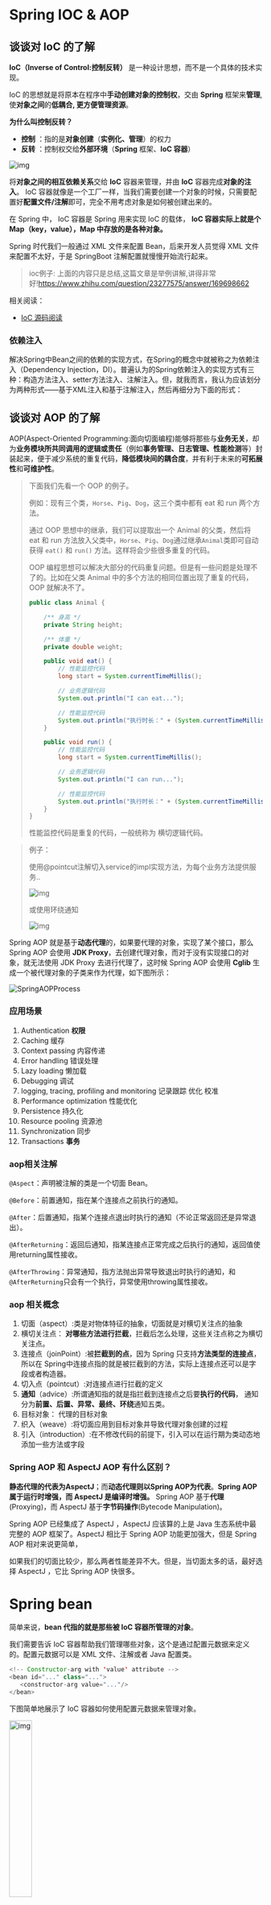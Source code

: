 # Spring IOC & AOP

## 谈谈对 IoC 的了解

**IoC（Inverse of Control:控制反转）** 是一种设计思想，而不是一个具体的技术实现。

IoC 的思想就是将原本在程序中**手动创建对象的控制权**，交由 **Spring** 框架来**管理**, 使**对象之间**的**低耦合, 更方便管理资源**。

**为什么叫控制反转？**

- **控制** ：指的是**对象创建**（**实例化、管理**）的权力
- **反转** ：控制权交给**外部环境**（**Spring** 框架、**IoC 容器**）

![img](imgs/68747470733a2f2f67756964652d626c6f672d696d616765732e6f73732d636e2d7368656e7a68656e2e616c6979756e63732e636f6d2f6a6176612d67756964652d626c6f672f6672632d33363566616365623536393766303466333133393939333763303539633136322e706e67.png)

将**对象之间的相互依赖关系**交给 **IoC** 容器来管理，并由 **IoC** 容器完成**对象的注入**。 IoC 容器就像是一个工厂一样，当我们需要创建一个对象的时候，只需要配置好**配置文件/注解**即可，完全不用考虑对象是如何被创建出来的。

在 Spring 中， IoC 容器是 Spring 用来实现 IoC 的载体， **IoC 容器实际上就是个 Map（key，value），Map 中存放的是各种对象。**

Spring 时代我们一般通过 XML 文件来配置 Bean，后来开发人员觉得 XML 文件来配置不太好，于是 SpringBoot 注解配置就慢慢开始流行起来。

> ioc例子: 上面的内容只是总结,这篇文章是举例讲解,讲得非常好!https://www.zhihu.com/question/23277575/answer/169698662

相关阅读：

- [IoC 源码阅读](https://javadoop.com/post/spring-ioc)

### 依赖注入

解决Spring中Bean之间的依赖的实现方式，在Spring的概念中就被称之为依赖注入（Dependency Injection，DI）。普遍认为的Spring依赖注入的实现方式有三种：构造方法注入、setter方法注入、注解注入。但，就我而言，我认为应该划分为两种形式——基于XML注入和基于注解注入，然后再细分为下面的形式：


## 谈谈对 AOP 的了解

AOP(Aspect-Oriented Programming:面向切面编程)能够将那些与**业务无关**，却为**业务模块所共同调用的逻辑或责任**（例如**事务管理、日志管理、性能检测**等）封装起来，便于减少系统的重复代码，**降低模块间的耦合度**，并有利于未来的**可拓展性**和**可维护性**。

> 下面我们先看一个 OOP 的例子。
>
> 例如：现有三个类，`Horse`、`Pig`、`Dog`，这三个类中都有 eat 和 run 两个方法。
>
> 通过 OOP 思想中的继承，我们可以提取出一个 Animal 的父类，然后将 eat 和 run 方法放入父类中，`Horse`、`Pig`、`Dog`通过继承`Animal`类即可自动获得 `eat()` 和 `run()` 方法。这样将会少些很多重复的代码。
>
> OOP 编程思想可以解决大部分的代码重复问题。但是有一些问题是处理不了的。比如在父类 Animal 中的多个方法的相同位置出现了重复的代码，OOP 就解决不了。
>
> ```java
> public class Animal {
> 
>     /** 身高 */
>     private String height;
> 
>     /** 体重 */
>     private double weight;
> 
>     public void eat() {
>         // 性能监控代码
>         long start = System.currentTimeMillis();
> 
>         // 业务逻辑代码
>         System.out.println("I can eat...");
> 
>         // 性能监控代码
>         System.out.println("执行时长：" + (System.currentTimeMillis() - start)/1000f + "s");
>     }
> 
>     public void run() {
>         // 性能监控代码
>         long start = System.currentTimeMillis();
> 
>         // 业务逻辑代码
>         System.out.println("I can run...");
> 
>         // 性能监控代码
>         System.out.println("执行时长：" + (System.currentTimeMillis() - start)/1000f + "s");
>     }
> }
> 
> ```
>
> 性能监控代码是重复的代码，一般统称为 横切逻辑代码。

> 例子：
>
> 使用@pointcut注解切入service的impl实现方法，为每个业务方法提供服务..
>
> ![img](imgs/clip_image001.png)
>
> 或使用环绕通知
>
> ![img](imgs/clip_image002.png)

Spring AOP 就是基于**动态代理**的，如果要代理的对象，实现了某个接口，那么 Spring AOP 会使用 **JDK Proxy**，去创建代理对象，而对于没有实现接口的对象，就无法使用 JDK Proxy 去进行代理了，这时候 Spring AOP 会使用 **Cglib** 生成一个被代理对象的子类来作为代理，如下图所示：

![SpringAOPProcess](imgs/68747470733a2f2f696d616765732e7869616f7a6875616e6c616e2e636f6d2f70686f746f2f323031392f39323664666335343962303664323830613337333937663966643439626639642e6a7067.jpeg)

### 应用场景

1. Authentication **权限**
2. Caching 缓存
3. Context passing 内容传递
4. Error handling 错误处理
5. Lazy loading 懒加载
6. Debugging 调试
7. logging, tracing, profiling and monitoring 记录跟踪 优化 校准
8. Performance optimization 性能优化
9. Persistence 持久化
10. Resource pooling 资源池
11. Synchronization 同步
12. Transactions **事务**

### aop相关注解

`@Aspect`：声明被注解的类是一个切面 Bean。

`@Before`：前置通知，指在某个连接点之前执行的通知。

`@After`：后置通知，指某个连接点退出时执行的通知（不论正常返回还是异常退出）。

`@AfterReturning`：返回后通知，指某连接点正常完成之后执行的通知，返回值使用returning属性接收。

`@AfterThrowing`：异常通知，指方法抛出异常导致退出时执行的通知，和`@AfterReturning`只会有一个执行，异常使用throwing属性接收。

### aop 相关概念

1. 切面（aspect）:类是对物体特征的抽象，切面就是对横切关注点的抽象
2. 横切关注点： **对哪些方法进行拦截**，拦截后怎么处理，这些关注点称之为横切关注点。
3. 连接点（joinPoint）:被**拦截到的点**，因为 Spring 只支持**方法类型的连接点**，所以在 Spring中连接点指的就是被拦截到的方法，实际上连接点还可以是字段或者构造器。
4. 切入点（pointcut）:对连接点进行拦截的定义
5. **通知**（advice）:所谓通知指的就是指拦截到连接点之后要**执行的代码**， 通知分为**前置、后置、异常、最终、环绕**通知五类。
6. 目标对象： 代理的目标对象
7. 织入（weave）:将切面应用到目标对象并导致代理对象创建的过程
8. 引入（introduction）:在不修改代码的前提下，引入可以在运行期为类动态地添加一些方法或字段

### Spring AOP 和 AspectJ AOP 有什么区别？

**静态代理的代表为AspectJ**；而**动态代理则以Spring AOP为代表**。**Spring AOP 属于运行时增强，而 AspectJ 是编译时增强。** Spring AOP 基于**代理**(Proxying)，而 AspectJ 基于**字节码操作**(Bytecode Manipulation)。

Spring AOP 已经集成了 AspectJ ，AspectJ 应该算的上是 Java 生态系统中最完整的 AOP 框架了。AspectJ 相比于 Spring AOP 功能更加强大，但是 Spring AOP 相对来说更简单，

如果我们的切面比较少，那么两者性能差异不大。但是，当切面太多的话，最好选择 AspectJ ，它比 Spring AOP 快很多。

# Spring bean

简单来说，**bean 代指的就是那些被 IoC 容器所管理的对象**。

我们需要告诉 IoC 容器帮助我们管理哪些对象，这个是通过配置元数据来定义的。配置元数据可以是 XML 文件、注解或者 Java 配置类。

```java
<!-- Constructor-arg with 'value' attribute -->
<bean id="..." class="...">
   <constructor-arg value="..."/>
</bean>
```

下图简单地展示了 IoC 容器如何使用配置元数据来管理对象。

<img src="imgs/68747470733a2f2f696d672d626c6f672e6373646e696d672e636e2f30363262343232626437616334643533616664323866623734623262633934642e706e67.png" alt="img" style="width:30%;" />

`org.springframework.beans`和 `org.springframework.context` 这两个包是 IoC 实现的基础，如果想要研究 IoC 相关的源码的话，可以去看看

## bean 的作用域有哪些?

Spring 中 Bean 的作用域通常有下面几种：

- **singleton** : 唯一 bean 实例，Spring 中的 bean 默认都是**单例**的，对单例设计模式的应用。
- **prototype** : 每次**请求**都会创建一个**新的 bean 实例**。
- **request** : 每一次 HTTP 请求都会产生一个新的 bean，该 bean 仅在当前 HTTP request 内有效。
- **session** : 每一次 HTTP 请求都会产生一个新的 bean，该 bean 仅在当前 HTTP session 内有效。
- **global-session** ： 全局 session 作用域，仅仅在基于 portlet 的 web 应用中才有意义，Spring5 已经没有了。Portlet 是能够生成语义代码(例如：HTML)片段的小型 Java Web 插件。它们基于 portlet 容器，可以像 servlet 一样处理 HTTP 请求。但是，与 servlet 不同，每个 portlet 都有不同的会话。

### **如何配置 bean 的作用域呢？**

xml 方式：

```java
<bean id="..." class="..." scope="singleton"></bean>
```

注解方式：

```java
@Bean
@Scope(value = ConfigurableBeanFactory.SCOPE_PROTOTYPE)
public Person personPrototype() {
    return new Person();
}
```

### 单例 bean 的线程安全问题了解吗？

单例 bean 存在线程问题，主要是因为当多个线程操作同一个对象的时候是存在资源竞争的。

线程不安全构成的三要素：

1，多线程环境

2，访问同一个资源

3，**资源具有状态性** 

那么Spring的bean模式是单例，而且后端的程序，天然就处于一个多线程的工作环境。1、2符合。
关键看第3点，我们的bean基本是无状态的，无状态的 Bean 不能保存数据，因此是线程安全的。所谓无状态就是**没有存储数据**，**即没有通过数据的状态来作为下一步操作的判断依据**。

所以存储数据是关键。存储数据发生在dao层调用jdbc建立与数据库的connection连接。比如某个service需要**两个不同的dao**操作，就需要**两个dao分别建立一个connection**；所以可以用**threadLocal**来在**同一个线程中存储connection的副本**来实现，使得两个dao层调用的是**同一个connection**。

常见的有两种解决办法：

1. **在 bean 中尽量避免定义可变的成员变量。**
2. **在类中定义一个 `ThreadLocal` 成员变量，将需要的可变成员变量保存在 `ThreadLocal` 中（推荐的一种方式）。**

不过，**大部分 bean 实际都是无状态（没有实例变量）的（比如 Dao、Service），这种情况下， bean 是线程安全的。**

## @Component 和 @Bean 的区别是什么？

1. **`@Component`** 注解作用于**类**，而**`@Bean`**注解作用于**方法**。
2. `@Component`通常是通过**类路径扫描**来**自动侦测**以及**自动装配到 Spring 容器**中（我们可以使用 `@ComponentScan` 注解定义要扫描的路径从中找出标识了需要装配的类自动装配到 Spring 的 bean 容器中）。`@Bean` 注解通常是在标有**该注解的方法**中**定义产生这个 bean**,`@Bean`告诉了 Spring 这是某个类的实例，当我需要用它的时候还给我。
3. `@Bean` 注解比 `@Component` 注解的自定义性更强，而且很多地方我们只能通过 `@Bean` 注解来注册 bean。比如当我们引用第三方库中的类需要装配到 `Spring`容器时，则只能通过 `@Bean`来实现。

`@Bean`注解使用示例：

```java
@Configuration
public class AppConfig {
    @Bean
    public TransferService transferService() {
        return new TransferServiceImpl();
    }

}
```

上面的代码相当于下面的 xml 配置

```java
<beans>
    <bean id="transferService" class="com.acme.TransferServiceImpl"/>
</beans>
```

下面这个例子是通过 `@Component` 无法实现的。

```java
@Bean
public OneService getService(status) {
    case (status)  {
        when 1:
                return new serviceImpl1();
        when 2:
                return new serviceImpl2();
        when 3:
                return new serviceImpl3();
    }
}
```

## 将一个类声明为 bean 的注解有哪些?

我们一般使用 **`@Autowired`** **注解自动装配 bean**，要想把**类标识成可用于 `@Autowired` 注解自动装配的 bean 的<u>类</u>**,采用以下注解可实现：

- `@Component` ：通用的注解，可标注任意类为 `Spring` 组件。如果一个 Bean 不知道属于哪个层，可以使用`@Component` 注解标注。
- `@Repository` : 对应持久层即 Dao 层，主要用于数据库相关操作。
- `@Service` : 对应服务层，主要涉及一些复杂的逻辑，需要用到 Dao 层。
- `@Controller` : 对应 Spring MVC 控制层，主要用户接受用户请求并调用 Service 层返回数据给前端页面。

## 找视频看看????bean 的生命周期?

> 下面的内容整理自：https://yemengying.com/2016/07/14/spring-bean-life-cycle/ ，除了这篇文章，再推荐一篇很不错的文章 ：https://www.cnblogs.com/zrtqsk/p/3735273.html 。

- Bean 容器找到配置文件中 Spring Bean 的定义。
- Bean 容器利用 Java Reflection API 创建一个 Bean 的实例。
- 如果涉及到一些属性值 利用 `set()`方法设置一些属性值。
- 如果 Bean 实现了 `BeanNameAware` 接口，调用 `setBeanName()`方法，传入 Bean 的名字。
- 如果 Bean 实现了 `BeanClassLoaderAware` 接口，调用 `setBeanClassLoader()`方法，传入 `ClassLoader`对象的实例。
- 如果 Bean 实现了 `BeanFactoryAware` 接口，调用 `setBeanClassLoader()`方法，传入 `ClassLoade` r 对象的实例。
- 与上面的类似，如果实现了其他 `*.Aware`接口，就调用相应的方法。
- 如果有和加载这个 Bean 的 Spring 容器相关的 `BeanPostProcessor` 对象，执行`postProcessBeforeInitialization()` 方法
- 如果 Bean 实现了`InitializingBean`接口，执行`afterPropertiesSet()`方法。
- 如果 Bean 在配置文件中的定义包含 init-method 属性，执行指定的方法。
- 如果有和加载这个 Bean 的 Spring 容器相关的 `BeanPostProcessor` 对象，执行`postProcessAfterInitialization()` 方法
- 当要销毁 Bean 的时候，如果 Bean 实现了 `DisposableBean` 接口，执行 `destroy()` 方法。
- 当要销毁 Bean 的时候，如果 Bean 在配置文件中的定义包含 destroy-method 属性，执行指定的方法。

图示：

[![Spring Bean 生命周期](https://camo.githubusercontent.com/70ba44111686c9f9a4fcac62d8ae01fd23e3e707d91fbce4af1205856dcd458f/68747470733a2f2f696d616765732e7869616f7a6875616e6c616e2e636f6d2f70686f746f2f323031392f32346263326261643363653238313434643630643965306132656466366337662e6a7067)](https://camo.githubusercontent.com/70ba44111686c9f9a4fcac62d8ae01fd23e3e707d91fbce4af1205856dcd458f/68747470733a2f2f696d616765732e7869616f7a6875616e6c616e2e636f6d2f70686f746f2f323031392f32346263326261643363653238313434643630643965306132656466366337662e6a7067)

与之比较类似的中文版本:

[![Spring Bean 生命周期](https://camo.githubusercontent.com/9efd4a1a6c11ebb15c61a022e93bb20934a85a72d95194cf59402421c09191a9/68747470733a2f2f696d616765732e7869616f7a6875616e6c616e2e636f6d2f70686f746f2f323031392f62356432363435363536353761353339356332373831303831613734383365312e6a7067)](https://camo.githubusercontent.com/9efd4a1a6c11ebb15c61a022e93bb20934a85a72d95194cf59402421c09191a9/68747470733a2f2f696d616765732e7869616f7a6875616e6c616e2e636f6d2f70686f746f2f323031392f62356432363435363536353761353339356332373831303831613734383365312e6a7067)

# Spring MVC

## 说说对 Spring MVC 了解?

MVC 是模型(Model)、视图(View)、控制器(Controller)的简写，其核心思想是通过将**业务逻辑、数据、显示**分离来组织代码。

![img](imgs/68747470733a2f2f67756964652d626c6f672d696d616765732e6f73732d636e2d7368656e7a68656e2e616c6979756e63732e636f6d2f6a6176612d67756964652d626c6f672f696d6167652d32303231303830393138313435323432312e706e67.png)

想要真正理解 Spring MVC，我们先来看看 Model 1 和 Model 2 这两个没有 Spring MVC 的时代。

**Model 1 时代**

在 Model1 模式下，整个 Web 应用几乎全部用 JSP 页面组成，只用少量的 JavaBean 来处理数据库连接、访问等操作。

这个模式下 JSP 即是控制层（Controller）又是表现层（View）。显而易见，这种模式存在很多问题。比如控制逻辑和表现逻辑混杂在一起，导致代码重用率极低；再比如前端和后端相互依赖，难以进行测试维护并且开发效率极低。

[![mvc-mode1](https://camo.githubusercontent.com/c6d39ea1c5832c69d891f506460d1dea6fa13999c46b8953c1ffd094e1082a42/68747470733a2f2f67756964652d626c6f672d696d616765732e6f73732d636e2d7368656e7a68656e2e616c6979756e63732e636f6d2f6a6176612d67756964652d626c6f672f6d76632d6d6f6465312e706e67)](https://camo.githubusercontent.com/c6d39ea1c5832c69d891f506460d1dea6fa13999c46b8953c1ffd094e1082a42/68747470733a2f2f67756964652d626c6f672d696d616765732e6f73732d636e2d7368656e7a68656e2e616c6979756e63732e636f6d2f6a6176612d67756964652d626c6f672f6d76632d6d6f6465312e706e67)

**Model 2 时代**

学过 Servlet 并做过相关 Demo 的朋友应该了解“Java Bean(Model)+ JSP（View）+Servlet（Controller） ”这种开发模式，这就是早期的 JavaWeb MVC 开发模式。

- Model:系统涉及的数据，也就是 dao 和 bean。
- View：展示模型中的数据，只是用来展示。
- Controller：处理用户请求都发送给 ，返回数据给 JSP 并展示给用户。

[![img](https://camo.githubusercontent.com/b36a90d56dae552146126cf76f8de218f5d545d9df9d65a7eb84283157f46475/68747470733a2f2f67756964652d626c6f672d696d616765732e6f73732d636e2d7368656e7a68656e2e616c6979756e63732e636f6d2f6a6176612d67756964652d626c6f672f6d76632d6d6f64656c322e706e67)](https://camo.githubusercontent.com/b36a90d56dae552146126cf76f8de218f5d545d9df9d65a7eb84283157f46475/68747470733a2f2f67756964652d626c6f672d696d616765732e6f73732d636e2d7368656e7a68656e2e616c6979756e63732e636f6d2f6a6176612d67756964652d626c6f672f6d76632d6d6f64656c322e706e67)

Model2 模式下还存在很多问题，Model2 的抽象和封装程度还远远不够，使用 Model2 进行开发时不可避免地会重复造轮子，这就大大降低了程序的可维护性和复用性。

于是，很多 JavaWeb 开发相关的 MVC 框架应运而生比如 Struts2，但是 Struts2 比较笨重。

**Spring MVC 时代**

随着 Spring 轻量级开发框架的流行，Spring 生态圈出现了 Spring MVC 框架， Spring MVC 是当前最优秀的 MVC 框架。相比于 Struts2 ， Spring MVC 使用更加简单和方便，开发效率更高，并且 Spring MVC 运行速度更快。

MVC 是一种设计模式,Spring MVC 是一款很优秀的 MVC 框架。Spring MVC 可以帮助我们进行更简洁的 Web 层的开发，并且它天生与 Spring 框架集成。Spring MVC 下我们一般把后端项目分为 Service 层（处理业务）、Dao 层（数据库操作）、Entity 层（实体类）、Controller 层(控制层，返回数据给前台页面)。

## SpringMVC 工作原理了解吗?

**Spring MVC 原理如下图所示：**

![image-20210910140140932](imgs/image-20210910140140932.png)

**流程说明（重要)：**

1. 客户端（浏览器）发送请求，直接请求到 `DispatcherServlet`。
2. `DispatcherServlet` 根据请求信息调用 `HandlerMapping`，解析请求对应的 `Handler`。
3. 解析到对应的 `Handler`（也就是我们平常说的 `Controller` 控制器）后，开始由 `HandlerAdapter` 适配器处理。
4. `HandlerAdapter` 会根据 `Handler`来调用真正的处理器开处理请求，并处理相应的业务逻辑。
5. 处理器处理完业务后，会返回一个 `ModelAndView` 对象，`Model` 是返回的数据对象，`View` 是个逻辑上的 `View`。
6. `ViewResolver` 会根据逻辑 `View` 查找实际的 `View`(.jsp)。
7. `DispaterServlet` 把返回的 `Model` 传给 `View`（视图渲染）。
8. 把 `View` 返回给请求者（浏览器）

# Spring 框架中用到了哪些设计模式？

关于下面一些设计模式的详细介绍，可以看笔主前段时间的原创文章[《面试官:“谈谈 Spring 中都用到了那些设计模式?”。》](https://mp.weixin.qq.com/s?__biz=Mzg2OTA0Njk0OA==&mid=2247485303&idx=1&sn=9e4626a1e3f001f9b0d84a6fa0cff04a&chksm=cea248bcf9d5c1aaf48b67cc52bac74eb29d6037848d6cf213b0e5466f2d1fda970db700ba41&token=255050878&lang=zh_CN#rd) 。

- **工厂设计模式** : Spring 使用工厂模式通过 `BeanFactory`、`ApplicationContext` 创建 bean 对象。
- **代理设计模式** : Spring AOP 功能的实现。
- **单例设计模式** : Spring 中的 Bean 默认都是单例的。
- **?模板方法模式** : Spring 中 `jdbcTemplate`、`hibernateTemplate` 等以 Template 结尾的对数据库操作的类，它们就使用到了模板模式。
- **?包装器设计模式** : 我们的项目需要连接多个数据库，而且不同的客户在每次访问中根据需要会去访问不同的数据库。这种模式让我们可以根据客户的需求能够动态切换不同的数据源。
- **?观察者模式:** Spring 事件驱动模型就是观察者模式很经典的一个应用。
- **适配器模式** : Spring AOP 的增强或通知(Advice)使用到了适配器模式、spring MVC 中也是用到了适配器模式适配`Controller`。
- ......

# Spring 事务

Spring/SpringBoot 模块下专门有一篇是讲 Spring 事务的，总结的非常详细，通俗易懂。

## Spring 管理事务的方式有几种？

- **编程式事务** ： 在代码中硬编码(不推荐使用) : 通过 `TransactionTemplate`或者 `TransactionManager` 手动管理事务，实际应用中很少使用，但是对于你理解 Spring 事务管理原理有帮助。
- **声明式事务** ： 在 XML 配置文件中配置或者直接基于注解（推荐使用） : 实际是通过 AOP 实现（基于`@Transactional` 的全注解方式使用最多）

## Spring 事务传播特性

### **事务传播行为是为了解决业务层方法之间互相调用的事务问题**。

**我们一般都是将事务的边界设置在Service**层，当我们调用Service层的一个方法的时，它能够保证这个方法中执行的所有的对数据库的更新操作保持在一个事务中, 在事务层里面调用的这些方法**要么全部成功，要么全部失败**。

**如果在Service层的这个方法中，还调用了本类的其他的Service方法，那么在调用其他的Service方法的时候，必须保证在方法里调用的这个方法与我本身的方法处在同一个事务中，否则无法保证事物的一致性。**

**事务的传播特性就是解决这个问题的**.

**当事务方法被另一个事务方法调用时，必须指定事务应该如何传播**。例如：方法可能继续在现有事务中运行，也可能开启一个新事务，并在自己的事务中运行。

正确的事务传播行为可能的值如下:

### **1.`TransactionDefinition.PROPAGATION_REQUIRED`**

使用的最多的一个事务传播行为，我们平时经常使用的`@Transactional`注解默认使用就是这个事务传播行为。**如果当前存在事务，则加入该事务；如果当前没有事务，则创建一个新的事务。**

### **`2.TransactionDefinition.PROPAGATION_REQUIRES_NEW`**

**创建一个新的事务，如果当前存在事务，则把当前事务挂起。**也就是说不管外部方法是否开启事务，`Propagation.REQUIRES_NEW`修饰的内部方法会**新开启自己的事务，且开启的事务相互独立，互不干扰。**

### **3.`TransactionDefinition.PROPAGATION_NESTED`**

**如果当前存在事务，则创建一个事务作为当前事务的嵌套事务来运行**；如果当前没有事务，则该取值等价于`TransactionDefinition.PROPAGATION_REQUIRED`。

### **4.`TransactionDefinition.PROPAGATION_MANDATORY`**

**如果当前存在事务，则加入该事务；如果当前没有事务，则抛出异常**。（mandatory：强制性）

这个使用的很少。

若是错误的配置以下 3 种事务传播行为，事务将不会发生回滚：

- **`TransactionDefinition.PROPAGATION_SUPPORTS`**: 如果当前存在事务，则加入该事务；如果当前没有事务，则以非事务的方式继续运行。
- **`TransactionDefinition.PROPAGATION_NOT_SUPPORTED`**: 以非事务方式运行，如果当前存在事务，则把当前事务挂起。
- **`TransactionDefinition.PROPAGATION_NEVER`**: 以非事务方式运行，如果当前存在事务，则抛出异常。

## Spring 事务中的隔离级别

和事务传播特性一样，为了方便使用，Spring 也相应地定义了一个枚举类：`Isolation`

```java
public enum Isolation {

    DEFAULT(TransactionDefinition.ISOLATION_DEFAULT),

    READ_UNCOMMITTED(TransactionDefinition.ISOLATION_READ_UNCOMMITTED),

    READ_COMMITTED(TransactionDefinition.ISOLATION_READ_COMMITTED),

    REPEATABLE_READ(TransactionDefinition.ISOLATION_REPEATABLE_READ),

    SERIALIZABLE(TransactionDefinition.ISOLATION_SERIALIZABLE);

    private final int value;

    Isolation(int value) {
        this.value = value;
    }

    public int value() {
        return this.value;
    }

}
```

下面我依次对每一种事务隔离级别进行介绍：

- **`TransactionDefinition.ISOLATION_DEFAULT`** :使用后端数据库默认的隔离级别，MySQL 默认采用的 **`REPEATABLE_READ` 隔离级别.**
- **`TransactionDefinition.ISOLATION_READ_UNCOMMITTED`** :**最低的隔离级别**，它允许**读取尚未提交的数据变更**，**可能会导致脏读、幻读或不可重复读**
- **`TransactionDefinition.ISOLATION_READ_COMMITTED`** : **允许读取并发事务已经提交的数据**，**可以防止脏读，但是幻读或不可重复读仍有可能发生**
- **`TransactionDefinition.ISOLATION_REPEATABLE_READ`** : **对同一字段的多次读取结果都是一致的，除非数据是被<u>本身事务</u>自己所修改**，**可以阻止脏读和不可重复读，但幻读仍有可能发生。**
- **`TransactionDefinition.ISOLATION_SERIALIZABLE`** : **最高的隔离级别**，完全服从 ACID 的隔离级别。**所有的事务依次逐个执行**，这样事务之间就完全不可能产生干扰，也就是说，**该级别可以防止脏读、不可重复读以及幻读**。但是这将**严重影响程序的性能**。通常情况下也不会用到该级别。

## @Transactional(rollbackFor = Exception.class)注解了解吗？

`Exception` 分为运行时异常 `RuntimeException` 和非运行时异常。在 `@Transactional` 注解中如果**不配置`rollbackFor`属性**, 那么事务只会在遇到**`RuntimeException`的时候才会回滚**，加上 `rollbackFor=Exception.class`,可以**让事务在遇到非运行时异常时也回滚**。

当 `@Transactional` 注解作用于类上时，该类的所有 public 方法将**都具有该类型的事务属性**，同时，我们也可以在方法级别使用该标注来覆盖类级别的定义。如果类或者方法加了这个注解，那么这个类里面的方法抛出异常，就会回滚，数据库里面的数据也会回滚。



# JPA

### 如何使用 JPA 在数据库中非持久化一个字段？

假如我们有下面一个类：

```java
@Entity(name="USER")
public class User {

    @Id
    @GeneratedValue(strategy = GenerationType.AUTO)
    @Column(name = "ID")
    private Long id;

    @Column(name="USER_NAME")
    private String userName;

    @Column(name="PASSWORD")
    private String password;

    private String secrect;

}
```

如果我们想让`secrect` 这个字段不被持久化，也就是**不被数据库存储**怎么办？我们可以采用下面几种方法：

```java
static String transient1; // not persistent because of static
final String transient2 = "Satish"; // not persistent because of final
transient String transient3; // not persistent because of transient
@Transient
String transient4; // not persistent because of @Transient
```

一般使用后面两种方式比较多，我个人使用注解的方式比较多。

# 面试高频问题

## 怎么解决循环依赖

https://blog.csdn.net/itmrchen/article/details/90201279

https://www.jianshu.com/p/8bb67ca11831

循环依赖分为三种, 其中只有单例模式的field属性(setter?)自动注入会解决循环依赖问题

**构造器循环依赖** (启动失败)

```java
@Service
public class A {  
    public A(B b) {  }
}

@Service
public class B {  
    public B(A a) {  }
}

```

**field属性注入循环依赖(默认单例singleton)**

单例Bean之间的循环依赖, 启动成功

```java
@Service
public class A1 {  
    @Autowired  
    private B1 b1;
}

@Service
public class B1 {  
    @Autowired  
    public A1 a1;
}

```

**field属性注入循环依赖（手动设置成prototype）**

prototype Bean之间的循环依赖 启动失败

```kotlin
@Service
@Scope("prototype")
public class A1 {  
    @Autowired  
    private B1 b1;
}

@Service
@Scope("prototype")
public class B1 {  
    @Autowired  
    public A1 a1;
}
```

### 单例Bean之间的循环依赖如何解决:

Spring中的bean创建, **先调用构造函数进行实例化，然后填充属性，再接着进行其他附加操作和初始化**，正是这样的生命周期，才有了Spring的解决循环依赖，这样的解决机制是根据Spring框架内定义的三级缓存来实现的，也就是说：**三级缓存解决了Bean之间的循环依赖。**

三级缓存，也就是三个Map集合类：

- singletonObjects：第一级缓存，里面放置的是**实例化好的单例对象**；
- earlySingletonObjects：第二级缓存，里面存放的是**提前曝光的单例对象**；
- singletonFactories：第三级缓存，里面存放的是**要被实例化的对象的对象工厂**。

所以**当一个Bean调用构造函数进行实例化**后，**即使属性还未填充**，就可以通过**三级缓存向外暴露依赖的引用值**（所以循环依赖问题的解决也是基于Java的引用传递）. 

**Spring默认的Bean Scope是单例的，而三级缓存中都包含singleton，可见是对于单例Bean之间的循环依赖的解决，Spring是通过三级缓存来实现的。**

但是**基于构造函数的注入**，如果有循环依赖，Spring是不能够解决的。

## 如何为服务层对象开启事务控制？

通过aop**配置切面**

**![img](imgs/clip_image001-1253300.png)**

## Spring使用声明式事务，最终也是通过执行JDBC事务来实现功能的，那么，一个事务方法，如何获知当前是否存在事务？

答案是[使用ThreadLocal](https://www.liaoxuefeng.com/wiki/1252599548343744/1306581251653666)。Spring总是把JDBC相关的Connection和TransactionStatus实例绑定到ThreadLocal。**如果一个事务方法从ThreadLocal未取到事务，那么它会打开一个新的JDBC连接，同时开启一个新的事务，否则，它就直接使用从ThreadLocal获取的JDBC连接以及TransactionStatus。**

因此，事务能正确传播的前提是，方法调用是在一个线程内才行。

